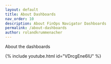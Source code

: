 ```yaml
---
layout: default
title: About Dashboards
nav_order: 10
description: About FinOps Navigator Dashboards
permalink: /about-dashboards
author: rolandkrummenacher
---
```


<span class="fs-9 d-block mb-4">About the dashboards</span>


{% include youtube.html id="VDrcgEne6lU" %}

